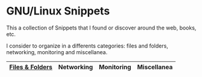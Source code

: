 # GNU/Linux Snippets

This a collection of Snippets that I found or discover around the web, books, etc.

I consider to organize in a differents categories: files and folders, networking, monitoring and miscellanea.


| [Files & Folders](snippets/files_and_folders.md) | Networking | Monitoring | Miscellanea |
|-----------------|------------|------------|-------------|
